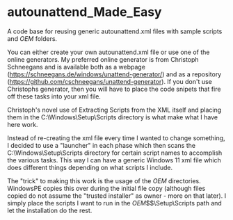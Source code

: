 # autounattend_Made_Easy
A code base for reusing generic autounattend.xml files with sample scripts and $OEM$ folders.

You can either create your own autounattend.xml file or use one of the online generators.  My preferred online generator is from Christoph Schneegans and is available both as a webpage (https://schneegans.de/windows/unattend-generator/) and as a repository (https://github.com/cschneegans/unattend-generator).  If you don't use Christophs generator, then you will have to place the code snipets that fire off these tasks into your xml file.

Christoph's novel use of Extracting Scripts from the XML itself and placing them in the C:\Windows\Setup\Scripts directory is what make what I have here work.

Instead of re-creating the xml file every time I wanted to change something, I decided to use a "launcher" in each phase which then scans the C:\Windows\Setup\Scripts directory for certain script names to accomplish the various tasks.  This way I can have a generic Windows 11 xml file which does different things depending on what scripts I include.

The "trick" to making this work is the usage of the $OEM$ directories.  WindowsPE copies this over during the initial file copy (although files copied do not assume the "trusted installer" as owner - more on that later).  I simply place the scripts I want to run in the $OEM$\$$\Setup\Scripts path and let the installation do the rest.


